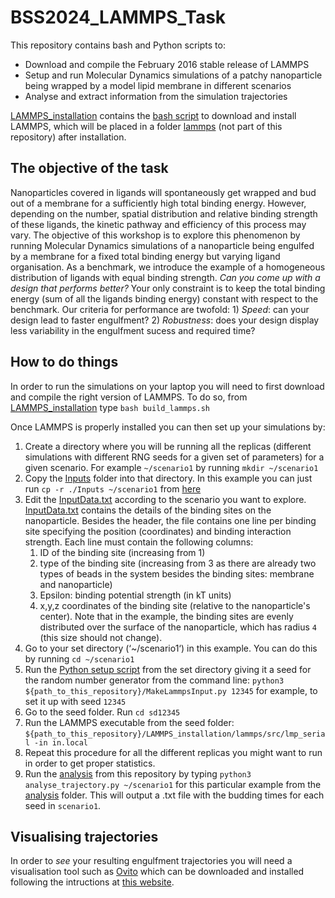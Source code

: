 # BSS2024_LAMMPS_Task

This repository contains bash and Python scripts to:
- Download and compile the February 2016 stable release of LAMMPS
- Setup and run Molecular Dynamics simulations of a patchy nanoparticle being wrapped by a model lipid membrane in different scenarios
- Analyse and extract information from the simulation trajectories

[LAMMPS_installation](LAMMPS_installation) contains the [bash script](LAMMPS_installation/build_lammps.sh) to download and install LAMMPS, which will be placed in a folder [lammps](LAMMPS_installation/lammps) (not part of this repository) after installation.

## The objective of the task

Nanoparticles covered in ligands will spontaneously get wrapped and bud out of a membrane for a sufficiently high total binding energy. However, depending on the number, spatial distribution and relative binding strength of these ligands, the kinetic pathway and efficiency of this process may vary. The objective of this workshop is to explore this phenomenon by running Molecular Dynamics simulations of a nanoparticle being engulfed by a membrane for a fixed total binding energy but varying ligand organisation. As a benchmark, we introduce the example of a homogeneous distribution of ligands with equal binding strength. *Can you come up with a design that performs better?* Your only constraint is to keep the total binding energy (sum of all the ligands binding energy) constant with respect to the benchmark. Our criteria for performance are twofold: 1) _Speed_: can your design lead to faster engulfment? 2) _Robustness_: does your design display less variability in the engulfment sucess and required time?

## How to do things

In order to run the simulations on your laptop you will need to first download and compile the right version of LAMMPS. To do so, from [LAMMPS_installation](LAMMPS_installation) type `bash build_lammps.sh`

Once LAMMPS is properly installed you can then set up your simulations by:

1. Create a directory where you will be running all the replicas (different simulations with different RNG seeds for a given set of parameters) for a given scenario. For example `~/scenario1` by running `mkdir ~/scenario1`
2. Copy the [Inputs](Inputs) folder into that directory. In this example you can just run `cp -r ./Inputs ~/scenario1` from [here](./)
3. Edit the [InputData.txt](Inputs/InputData.txt) according to the scenario you want to explore.
    [InputData.txt](Inputs/InputData.txt) contains the details of the binding sites on the nanoparticle. Besides the header, the file contains one line per binding site specifying the position (coordinates) and binding interaction strength.
   Each line must contain the following columns:
     1) ID of the binding site (increasing from 1)
     2) type of the binding site (increasing from 3 as there are already two types of beads in the system besides the binding sites: membrane and nanoparticle)
     3) Epsilon: binding potential strength (in kT units)
     4) x,y,z coordinates of the binding site (relative to the nanoparticle's center). Note that in the example, the binding sites are evenly distributed over the surface of the nanoparticle, which has radius `4` (this size should not change).
5. Go to your set directory (‘~/scenario1‘) in this example. You can do this by running `cd ~/scenario1`
6. Run the [Python setup script](MakeLammpsInput.py) from the set directory giving it a seed for the random number generator from the command line: `python3 ${path_to_this_repository}/MakeLammpsInput.py 12345` for example, to set it up with seed `12345`
7. Go to the seed folder. Run `cd sd12345`
8. Run the LAMMPS executable from the seed folder: `${path_to_this_repository}/LAMMPS_installation/lammps/src/lmp_serial -in in.local`
9. Repeat this procedure for all the different replicas you might want to run in order to get proper statistics.
10. Run the [analysis](analysis) from this repository by typing `python3 analyse_trajectory.py ~/scenario1` for this particular example from the [analysis](analysis) folder. This will output a .txt file with the budding times for each seed in `scenario1`.

## Visualising trajectories

In order to *see* your resulting engulfment trajectories you will need a visualisation tool such as [Ovito](https://www.ovito.org) which can be downloaded and installed following the intructions at [this website](https://www.ovito.org/manual/installation.html). 
